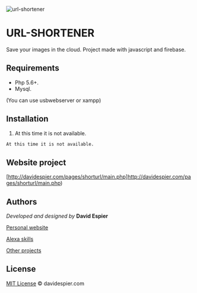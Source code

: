 ![url-shortener](http://davidespier.com/img/appweb/shorturl.png)

# URL-SHORTENER
Save your images in the cloud.  Project made with javascript and firebase.

## Requirements

- Php 5.6+.
- Mysql.

(You can use usbwebserver or xampp)


## Installation

1. At this time it is not available.


```bash
At this time it is not available.
```

## Website project

[http://davidespier.com/pages/shorturl/main.php]http://davidespier.com/pages/shorturl/main.php)


## Authors



 *Developed and designed by*  **David Espier**


[Personal website](https://davidespier.com)

[Alexa skills](https://www.amazon.es/s?k=davidespier&i=alexa-skills)
        
[Other projects](https://github.com/davidespier?tab=repositories)



## License


[MIT License](https://choosealicense.com/licenses/mit/) © davidespier.com
